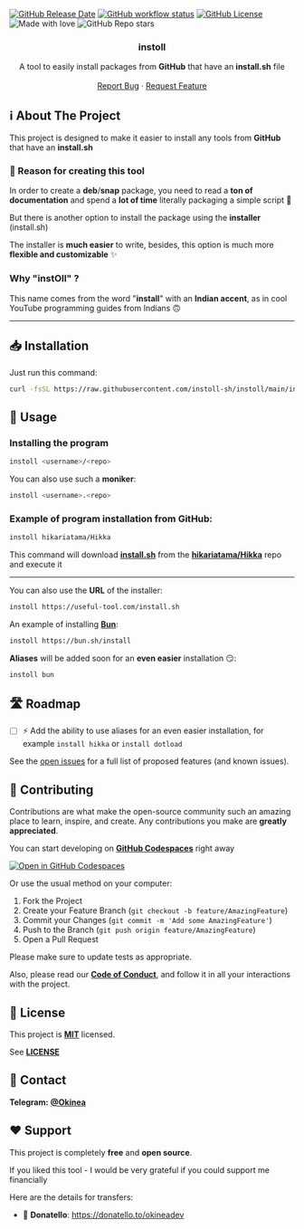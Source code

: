 <!-- markdownlint-disable no-inline-html first-line-h1 -->

[![GitHub Release Date][github-release-date]][github-release-page]
[![GitHub workflow status][github-workflow-status]][github-workflow-runs]
[![GitHub License][github-license]](LICENSE)
![Made with love][made-with-love]
![GitHub Repo stars][github-stars]

<div align="center">
  <!-- <a href="https://github.com/instoll-sh/instoll">
    <img src="images/logo.png" alt="Logo" width="80" height="80">
  </a> -->

<h3 align="center">instoll</h3>

  <p align="center">
    A tool to easily install packages from <b>GitHub</b> that have an <b>install.sh</b> file
    <br />
    <br />
    <a href="https://github.com/instoll-sh/instoll/issues/new?labels=bug&template=bug-report---.md">Report Bug</a>
    ·
    <a href="https://github.com/instoll-sh/instoll/issues/new?labels=enhancement&template=feature-request---.md">Request Feature</a>
  </p>
</div>

<!-- ABOUT THE PROJECT -->
## ℹ️ About The Project

This project is designed to make it easier to install any tools from **GitHub** that have an **install.sh**

### 🤔 Reason for creating this tool

In order to create a **deb**/**snap** package, you need to read a **ton of documentation** and spend a **lot of time** literally packaging a simple script 🥵

But there is another option to install the package using the **installer** (install.sh)

The installer is **much easier** to write, besides, this option is much more **flexible and customizable** ✨

### Why "instOll" ?

This name comes from the word "**install**" with an **Indian accent**, as in cool YouTube programming guides from Indians 🙃

---

## 📥 Installation

Just run this command:

```bash
curl -fsSL https://raw.githubusercontent.com/instoll-sh/instoll/main/install.sh | bash
```

## 🚀 Usage

### Installing the program

```bash
instoll <username>/<repo>
```

You can also use such a **moniker**:

```bash
instoll <username>.<repo>
```

<!-- markdownlint-disable MD026 -->
### Example of program installation from **GitHub**:

```bash
instoll hikariatama/Hikka
```

This command will download [**install.sh**](https://github.com/hikariatama/Hikka/blob/master/install.sh) from the [**hikariatama/Hikka**](https://github.com/hikariatama/Hikka) repo and execute it

---

You can also use the **URL** of the installer:

```bash
instoll https://useful-tool.com/install.sh
```

An example of installing [**Bun**](https://bun.sh):

```bash
instoll https://bun.sh/install
```

**Aliases** will be added soon for an **even easier** installation 😏:

```bash
instoll bun
```

## 🛣️ Roadmap

- [ ] ⚡ Add the ability to use aliases for an even easier installation, for example `install hikka` or `install dotload`

See the [open issues](https://github.com/instoll-sh/instoll/issues) for a full list of proposed features (and known issues).

## 🤝 Contributing

Contributions are what make the open-source community such an amazing place to learn, inspire, and create. Any contributions you make are **greatly appreciated**.

You can start developing on [**GitHub Codespaces**][codespaces-link] right away

[![Open in GitHub Codespaces](https://github.com/codespaces/badge.svg)](https://codespaces.new/instoll-sh/instoll?quickstart=1)

Or use the usual method on your computer:

1. Fork the Project
2. Create your Feature Branch (`git checkout -b feature/AmazingFeature`)
3. Commit your Changes (`git commit -m 'Add some AmazingFeature'`)
4. Push to the Branch (`git push origin feature/AmazingFeature`)
5. Open a Pull Request

Please make sure to update tests as appropriate.

Also, please read our [**Code of Conduct**](CODE_OF_CONDUCT.md), and follow it in all your interactions with the project.

## 📝 License

This project is [**MIT**][mit-license-link] licensed.

See [**LICENSE**](LICENSE)

## 📨 Contact

**Telegram:** [**@Okinea**][telegram-link]

## ❤️ Support

This project is completely **free** and **open source**.

If you liked this tool - I would be very grateful if you could support me financially

Here are the details for transfers:

- 🍩 **Donatello**: <https://donatello.to/okineadev>

<!-- MARKDOWN LINKS & IMAGES -->
<!-- https://www.markdownguide.org/basic-syntax/#reference-style-links -->
[github-release-date]: https://img.shields.io/github/release-date/instoll-sh/instoll
[github-release-page]: https://github.com/instoll-sh/instoll/releases/latest
[github-workflow-status]: https://github.com/instoll-sh/instoll/actions/workflows/release.yml/badge.svg
[github-workflow-runs]: https://github.com/instoll-sh/instoll/actions/workflows/release.yml
[github-license]: https://img.shields.io/github/license/instoll-sh/instoll
[made-with-love]: https://img.shields.io/badge/made_with-%E2%9D%A4%EF%B8%8F-white
[github-stars]: https://img.shields.io/github/stars/instoll-sh/instoll
[codespaces-link]: https://github.com/features/codespaces
[telegram-link]: https://t.me/okinea
[mit-license-link]: https://opensource.org/license/MIT
